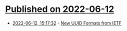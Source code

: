 # [Published on 2022-06-12](index.md)

* [2022-06-12, 15:17:32](https://news.ycombinator.com/item?id=31715119) - [New UUID Formats from IETF](https://www.ietf.org/id/draft-peabody-dispatch-new-uuid-format-03.html)

